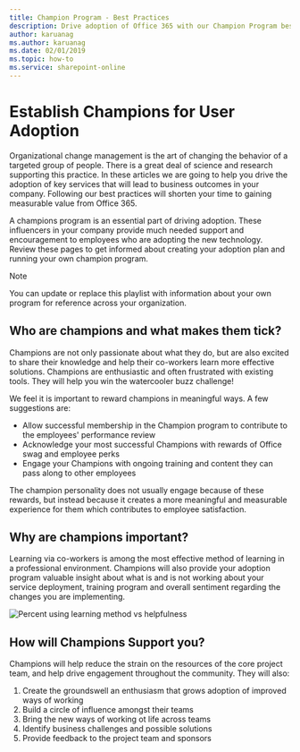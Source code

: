 ```yaml
---
title: Champion Program - Best Practices
description: Drive adoption of Office 365 with our Champion Program best practices
author: karuanag
ms.author: karuanag
ms.date: 02/01/2019
ms.topic: how-to
ms.service: sharepoint-online
---
```


# Establish Champions for User Adoption 

Organizational change management is the art of changing the behavior of a targeted group of people. There is a great deal of science and research supporting this practice. In these articles we are going to help you drive the adoption of key services that will lead to business outcomes in your company.  Following our best practices will shorten your time to gaining measurable value from Office 365.  

A champions program is an essential part of driving adoption. These influencers in your company provide much needed support and encouragement to employees who are adopting the new technology. Review these pages to get informed about creating your adoption plan and running your own champion program. 

> [!NOTE]
> You can update or replace this playlist with information about your own program for reference across your organization.

## Who are champions and what makes them tick?

Champions are not only passionate about what they do, but are also excited to share their knowledge and help their co-workers learn more effective solutions. Champions are enthusiastic and often frustrated with existing tools. They will help you win the watercooler buzz challenge!  

We feel it is important to reward champions in meaningful ways. A few suggestions are:

- Allow successful membership in the Champion program to contribute to the employees' performance review
- Acknowledge your most successful Champions with rewards of Office swag and employee perks  
- Engage your Champions with ongoing training and content they can pass along to other employees 

The champion personality does not usually engage because of these rewards, but instead because it creates a more meaningful and measurable experience for them which contributes to employee satisfaction. 

## Why are champions important? 

Learning via co-workers is among the most effective method of learning in a professional environment. Champions will also provide your adoption program valuable insight about what is and is not working about your service deployment, training program and overall sentiment regarding the changes you are implementing.  

![Percent using learning method vs helpfulness](media/champstats.png)

## How will Champions Support you?

Champions will help reduce the strain on the resources of the core project team, and help drive engagement throughout the community. They will also:

1. Create the groundswell an enthusiasm that grows adoption of improved ways of working
1. Build a circle of influence amongst their teams
1. Bring the new ways of working ot life across teams
1. Identify business challenges and possible solutions
1. Provide feedback to the project team and sponsors
